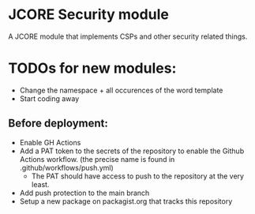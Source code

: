 # JCORE Security module

A JCORE module that implements CSPs and other security related things.

# TODOs for new modules:

- Change the namespace + all occurences of the word template
- Start coding away

## Before deployment:

- Enable GH Actions
- Add a PAT token to the secrets of the repository to enable the Github Actions workflow. (the precise name is found in .github/workflows/push.yml)
  - The PAT should have access to push to the repository at the very least.
- Add push protection to the main branch
- Setup a new package on packagist.org that tracks this repository
